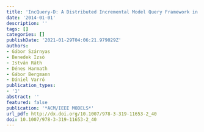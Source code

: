 ```yaml
---
title: 'IncQuery-D: A Distributed Incremental Model Query Framework in the Cloud'
date: '2014-01-01'
description: ''
tags: []
categories: []
publishDate: '2021-01-29T04:06:21.979029Z'
authors:
- Gábor Szárnyas
- Benedek Izsó
- István Ráth
- Dénes Harmath
- Gábor Bergmann
- Dániel Varró
publication_types:
- '1'
abstract: ''
featured: false
publication: '*ACM/IEEE MODELS*'
url_pdf: http://dx.doi.org/10.1007/978-3-319-11653-2_40
doi: 10.1007/978-3-319-11653-2_40
---
```

